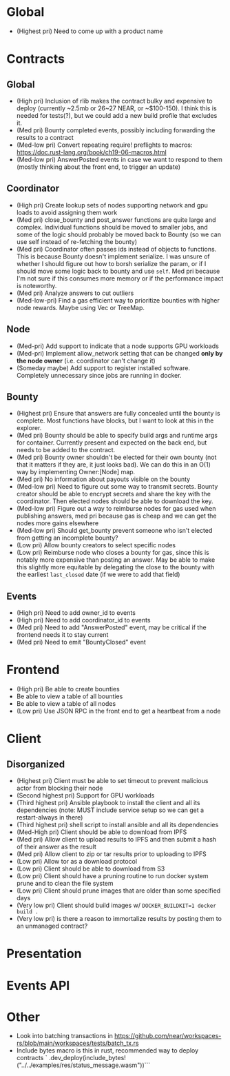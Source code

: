 # Global
* (Highest pri) Need to come up with a product name
# Contracts
## Global
* (High pri) Inclusion of rlib makes the contract bulky and expensive to deploy (currently ~2.5mb or 26~27 NEAR, or ~$100-150). I think this is needed for tests(?), but we could add a new build profile that excludes it.
* (Med pri) Bounty completed events, possibly including forwarding the results to a contract
* (Med-low pri) Convert repeating require! preflights to macros: https://doc.rust-lang.org/book/ch19-06-macros.html
* (Med-low pri) AnswerPosted events in case we want to respond to them (mostly thinking about the front end, to trigger an update)
## Coordinator
* (High pri) Create lookup sets of nodes supporting network and gpu loads to avoid assigning them work
* (Med pri) close_bounty and post_answer functions are quite large and complex. Individual functions should be moved to smaller jobs, and some of the logic should probably be moved back to Bounty (so we can use self instead of re-fetching the bounty)
* (Med pri) Coordinator often passes ids instead of objects to functions. This is because Bounty doesn't implement serialize. I was unsure of whether I should figure out how to borsh serialize the param, or if I should move some logic back to bounty and use `self`. Med pri because I'm not sure if this consumes more memory or if the performance impact is noteworthy.
* (Med pri) Analyze answers to cut outliers
* (Med-low-pri) Find a gas efficient way to prioritize bounties with higher node rewards. Maybe using Vec or TreeMap.
## Node
* (Med-pri) Add support to indicate that a node supports GPU workloads
* (Med-pri) Implement allow_network setting that can be changed **only by the node owner** (i.e. coordinator can't change it)
* (Someday maybe) Add support to register installed software. Completely unnecessary since jobs are running in docker.

## Bounty
* (Highest pri) Ensure that answers are fully concealed until the bounty is complete. Most functions have blocks, but I want to look at this in the explorer.
* (Med pri) Bounty should be able to specify build args and runtime args for container. Currently present and expected on the back end, but needs to be added to the contract.
* (Med pri) Bounty owner shouldn't be elected for their own bounty (not that it matters if they are, it just looks bad). We can do this in an O(1) way by implementing Owner:[Node] map.
* (Med pri) No information about payouts visible on the bounty
* (Med-low pri) Need to figure out some way to transmit secrets. Bounty creator should be able to encrypt secrets and share the key with the coordinator. Then elected nodes should be able to download the key.
* (Med-low pri) Figure out a way to reimburse nodes for gas used when publishing answers, med pri because gas is cheap and we can get the nodes more gains elsewhere
* (Med-low pri) Should get_bounty prevent someone who isn't elected from getting an incomplete bounty?
* (Low pri) Allow bounty creators to select specific nodes
* (Low pri) Reimburse node who closes a bounty for gas, since this is notably more expensive than posting an answer. May be able to make this slightly more equitable by delegating the close to the bounty with the earliest `last_closed` date (if we were to add that field)

## Events
* (High pri) Need to add owner_id to events 
* (High pri) Need to add coordinator_id to events
* (Med pri) Need to add "AnswerPosted" event, may be critical if the frontend needs it to stay current
* (Med pri) Need to emit "BountyClosed" event

# Frontend
* (High pri) Be able to create bounties
* Be able to view a table of all bounties
* Be able to view a table of all nodes
* (Low pri) Use JSON RPC in the front end to get a heartbeat from a node


# Client
## Disorganized
* (Highest pri) Client must be able to set timeout to prevent malicious actor from blocking their node
* (Second highest pri) Support for GPU workloads
* (Third highest pri) Ansible playbook to install the client and all its dependencies (note: MUST include service setup so we can get a restart-always in there)
* (Third highest pri) shell script to install ansible and all its dependencies
* (Med-High pri) Client should be able to download from IPFS
* (Med pri) Allow client to upload results to IPFS and then submit a hash of their answer as the result
* (Med pri) Allow client to zip or tar results prior to uploading to IPFS
* (Low pri) Allow tor as a download protocol
* (Low pri) Client should be able to download from S3
* (Low pri) Client should have a pruning routine to run docker system prune and to clean the file system
* (Low pri) Client should prune images that are older than some specified days
* (Very low pri) Client should build images w/ `DOCKER_BUILDKIT=1 docker build .`
* (Very low pri) is there a reason to immortalize results by posting them to an unmanaged contract?

# Presentation

# Events API

# Other
* Look into batching transactions in https://github.com/near/workspaces-rs/blob/main/workspaces/tests/batch_tx.rs
* Include bytes macro is this in rust, recommended way to deploy contracts `        .dev_deploy(include_bytes!("../../examples/res/status_message.wasm"))```
